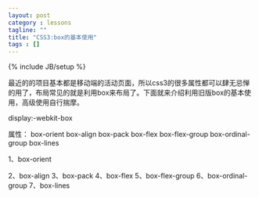 ```yaml
---
layout: post
category : lessons
tagline: ""
title: "CSS3:box的基本使用"
tags : []
---
```

{% include JB/setup %}

最近的的项目基本都是移动端的活动页面，所以css3的很多属性都可以肆无忌惮的用了，布局常见的就是利用box来布局了。下面就来介绍利用旧版box的基本使用，高级使用自行揣摩。


display:-webkit-box

属性：
box-orient
box-align
box-pack
box-flex
box-flex-group
box-ordinal-group
box-lines
<!--more-->

1、box-orient

2、box-align
3、box-pack
4、box-flex
5、box-flex-group
6、box-ordinal-group
7、box-lines





